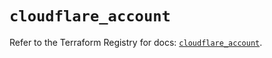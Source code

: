 # `cloudflare_account`

Refer to the Terraform Registry for docs: [`cloudflare_account`](https://registry.terraform.io/providers/cloudflare/cloudflare/4.44.0/docs/resources/account).
